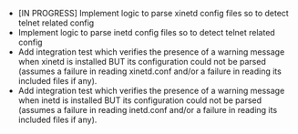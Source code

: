 - [IN PROGRESS] Implement logic to parse xinetd config files so to detect telnet related config
- Implement logic to parse inetd config files so to detect telnet related config
- Add integration test which verifies the presence of a warning 
message when xinetd is installed BUT its configuration could not 
be parsed (assumes a failure in reading xinetd.conf and/or 
a failure in reading its included files if any).
- Add integration test which verifies the presence of a warning 
message when inetd is installed BUT its configuration could not 
be parsed (assumes a failure in reading inetd.conf and/or 
a failure in reading its included files if any).

